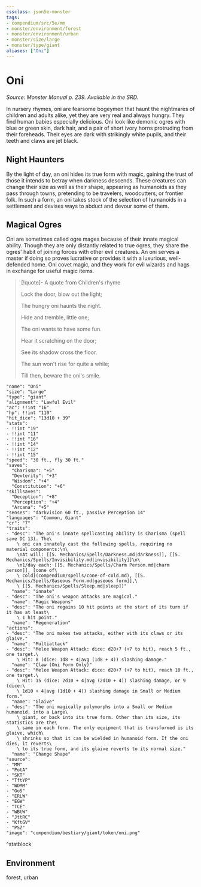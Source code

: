 ```yaml
---
cssclass: json5e-monster
tags:
- compendium/src/5e/mm
- monster/environment/forest
- monster/environment/urban
- monster/size/large
- monster/type/giant
aliases: ["Oni"]
---
```

# Oni
*Source: Monster Manual p. 239. Available in the SRD.*  

In nursery rhymes, oni are fearsome bogeymen that haunt the nightmares of children and adults alike, yet they are very real and always hungry. They find human babies especially delicious. Oni look like demonic ogres with blue or green skin, dark hair, and a pair of short ivory horns protruding from their foreheads. Their eyes are dark with strikingly white pupils, and their teeth and claws are jet black.

## Night Haunters

By the light of day, an oni hides its true form with magic, gaining the trust of those it intends to betray when darkness descends. These creatures can change their size as well as their shape, appearing as humanoids as they pass through towns, pretending to be travelers, woodcutters, or frontier folk. In such a form, an oni takes stock of the selection of humanoids in a settlement and devises ways to abduct and devour some of them.

## Magical Ogres

Oni are sometimes called ogre mages because of their innate magical ability. Though they are only distantly related to true ogres, they share the ogres' habit of joining forces with other evil creatures. An oni serves a master if doing so proves lucrative or provides it with a luxurious, well-defended home. Oni covet magic, and they work for evil wizards and hags in exchange for useful magic items.

> [!quote]- A quote from Children's rhyme  
> 
> Lock the door, blow out the light;
> 
> The hungry oni haunts the night.
> 
> Hide and tremble, little one;
> 
> The oni wants to have some fun.
> 
> Hear it scratching on the door;
> 
> See its shadow cross the floor.
> 
> The sun won't rise for quite a while;
> 
> Till then, beware the oni's smile.


```statblock
"name": "Oni"
"size": "Large"
"type": "giant"
"alignment": "Lawful Evil"
"ac": !!int "16"
"hp": !!int "110"
"hit_dice": "13d10 + 39"
"stats":
- !!int "19"
- !!int "11"
- !!int "16"
- !!int "14"
- !!int "12"
- !!int "15"
"speed": "30 ft., fly 30 ft."
"saves":
  "Charisma": "+5"
  "Dexterity": "+3"
  "Wisdom": "+4"
  "Constitution": "+6"
"skillsaves":
  "Deception": "+8"
  "Perception": "+4"
  "Arcana": "+5"
"senses": "darkvision 60 ft., passive Perception 14"
"languages": "Common, Giant"
"cr": "7"
"traits":
- "desc": "The oni's innate spellcasting ability is Charisma (spell save DC 13). The\
    \ oni can innately cast the following spells, requiring no material components:\n\
    \nAt will: [[5. Mechanics/Spells/Darkness.md|darkness]], [[5. Mechanics/Spells/Invisibility.md|invisibility]]\n\
    \n1/day each: [[5. Mechanics/Spells/Charm Person.md|charm person]], [cone of\
    \ cold](compendium/spells/cone-of-cold.md), [[5. Mechanics/Spells/Gaseous Form.md|gaseous form]],\
    \ [[5. Mechanics/Spells/Sleep.md|sleep]]"
  "name": "innate"
- "desc": "The oni's weapon attacks are magical."
  "name": "Magic Weapons"
- "desc": "The oni regains 10 hit points at the start of its turn if it has at least\
    \ 1 hit point."
  "name": "Regeneration"
"actions":
- "desc": "The oni makes two attacks, either with its claws or its glaive."
  "name": "Multiattack"
- "desc": "Melee Weapon Attack: dice: d20+7 (+7 to hit), reach 5 ft., one target.\
    \ Hit: 8 (dice: 1d8 + 4|avg (1d8 + 4)) slashing damage."
  "name": "Claw (Oni Form Only)"
- "desc": "Melee Weapon Attack: dice: d20+7 (+7 to hit), reach 10 ft., one target.\
    \ Hit: 15 (dice: 2d10 + 4|avg (2d10 + 4)) slashing damage, or 9 (dice:\
    \ 1d10 + 4|avg (1d10 + 4)) slashing damage in Small or Medium form."
  "name": "Glaive"
- "desc": "The oni magically polymorphs into a Small or Medium humanoid, into a Large\
    \ giant, or back into its true form. Other than its size, its statistics are the\
    \ same in each form. The only equipment that is transformed is its glaive, which\
    \ shrinks so that it can be wielded in humanoid form. If the oni dies, it reverts\
    \ to its true form, and its glaive reverts to its normal size."
  "name": "Change Shape"
"source":
- "MM"
- "PotA"
- "SKT"
- "TftYP"
- "WDMM"
- "GoS"
- "ERLW"
- "EGW"
- "TCE"
- "WBtW"
- "JttRC"
- "KftGV"
- "PSZ"
"image": "compendium/bestiary/giant/token/oni.png"
```
^statblock

## Environment

forest, urban